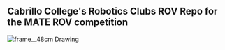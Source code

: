 ## Cabrillo College's Robotics Clubs ROV Repo for the MATE ROV competition


![frame__48cm Drawing](https://user-images.githubusercontent.com/27081199/120859450-14573780-c539-11eb-9be2-f1c2092adf8b.jpg)

